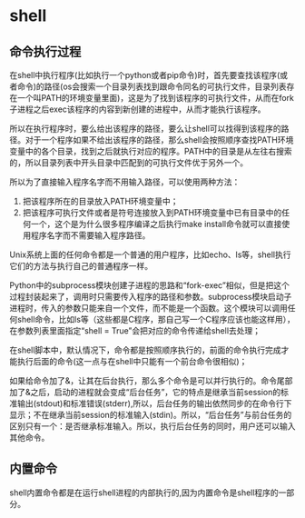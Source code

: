 # shell

## 命令执行过程

在shell中执行程序(比如执行一个python或者pip命令)时，首先要查找该程序(或者命令)的路径(os会搜索一个目录列表找到跟命令同名的可执行文件，目录列表存在一个叫PATH的环境变量里面)，这是为了找到该程序的可执行文件，从而在fork子进程之后exec该程序的内容到新创建的进程中，从而才能执行该程序。

所以在执行程序时，要么给出该程序的路径，要么让shell可以找得到该程序的路径。对于一个程序如果不给出该程序的路径，那么shell会按照顺序查找PATH环境变量中的各个目录，找到之后就执行对应的程序。PATH中的目录是从左往右搜索的，所以目录列表中开头目录中匹配到的可执行文件优于另外一个。

所以为了直接输入程序名字而不用输入路径，可以使用两种方法：

1. 把该程序所在的目录放入PATH环境变量中；
2. 把该程序可执行文件或者是符号连接放入到PATH环境变量中已有目录中的任何一个，这个是为什么很多程序编译之后执行make install命令就可以直接使用程序名字而不需要输入程序路径。

Unix系统上面的任何命令都是一个普通的用户程序，比如echo、ls等，shell执行它们的方法与执行自己的普通程序一样。

Python中的subprocess模块创建子进程的思路和“fork-exec”相似，但是把这个过程封装起来了，调用时只需要传入程序的路径和参数。subprocess模块启动子进程时，传入的参数只能来自一个文件，而不能是一个函数。这个模块可以调用任何shell命令，比如ls等（这些都是C程序，那自己写一个C程序应该也能这样用），在参数列表里面指定“shell = True”会把对应的命令传递给shell去处理；

在shell脚本中，默认情况下，命令都是按照顺序执行的，前面的命令执行完成才能执行后面的命令(这一点与在shell中只能有一个前台命令很相似)；

如果给命令加了&，让其在后台执行，那么多个命令是可以并行执行的。命令尾部加了&之后，启动的进程就会变成“后台任务”，它的特点是继承当前session的标准输出(stdout)和标准错误(stderr),所以，后台任务的输出依然同步的在命令行下显示；不在继承当前session的标准输入(stdin)。所以，“后台任务”与前台任务的区别只有一个：是否继承标准输入。所以，执行后台任务的同时，用户还可以输入其他命令。

## 内置命令

shell内置命令都是在运行shell进程的内部执行的,因为内置命令是shell程序的一部分。
